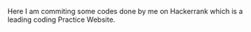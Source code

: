 Here I am commiting some codes done by me on Hackerrank which is a leading coding Practice Website. 
